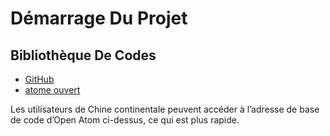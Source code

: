 # Démarrage Du Projet

## Bibliothèque De Codes

* [GitHub](https://github.com/3TiSite)
* [atome ouvert](https://atomgit.com/orgs/3ti)

Les utilisateurs de Chine continentale peuvent accéder à l’adresse de base de code d’Open Atom ci-dessus, ce qui est plus rapide.
